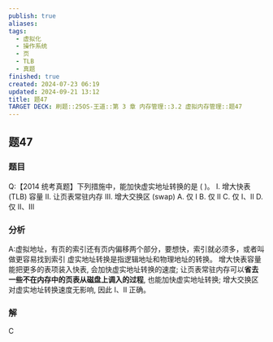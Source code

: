 ```yaml
---
publish: true
aliases: 
tags:
  - 虚拟化
  - 操作系统
  - 页
  - TLB
  - 真题
finished: true
created: 2024-07-23 06:19
updated: 2024-09-21 13:12
title: 题47
TARGET DECK: 刷题::25OS-王道::第 3 章 内存管理::3.2 虚拟内存管理::题47
---
```

## 题47
### 题目
Q:【2014 统考真题】下列措施中，能加快虚实地址转换的是 ( )。
I. 增大快表 (TLB) 容量 II. 让页表常驻内存 III. 增大交换区 (swap)
A. 仅 I 
B. 仅 II 
C. 仅 I、II 
D. 仅 II、III
### 分析
A:虚拟地址，有页的索引还有页内偏移两个部分，要想快，索引就必须多，或者叫做更容易找到索引
虚实地址转换是指逻辑地址和物理地址的转换。
增大快表容量能把更多的表项装入快表, 会加快虚实地址转换的速度; 
让页表常驻内存可以**省去一些不在内存中的页表从磁盘上调入的过程**, 也能加快虚实地址转换; 
增大交换区对虚实地址转换速度无影响, 因此 I、II 正确。
### 解
C
<!--ID: 1724147520476-->
